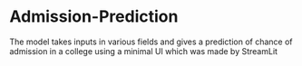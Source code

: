 # Admission-Prediction
The model takes inputs in various fields and gives a prediction of chance of admission in a college using a minimal UI which was made by StreamLit
